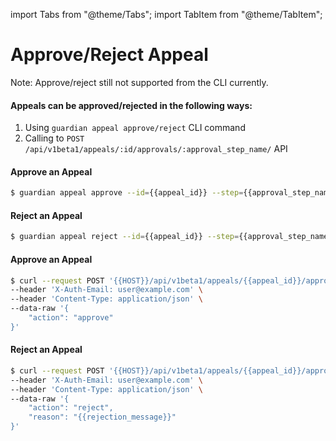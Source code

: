 import Tabs from "@theme/Tabs";
import TabItem from "@theme/TabItem";

# Approve/Reject Appeal

Note: Approve/reject still not supported from the CLI currently.

#### Appeals can be approved/rejected in the following ways:

1. Using `guardian appeal approve/reject` CLI command
2. Calling to `POST /api/v1beta1/appeals/:id/approvals/:approval_step_name/` API

<Tabs groupId="api">
  <TabItem value="cli" label="CLI" default>

#### Approve an Appeal

```bash
$ guardian appeal approve --id={{appeal_id}} --step={{approval_step_name}}
```

#### Reject an Appeal

```bash
$ guardian appeal reject --id={{appeal_id}} --step={{approval_step_name}} --reason={{rejection_message}}
```

  </TabItem>
  <TabItem value="http" label="HTTP">

#### Approve an Appeal

```bash
$ curl --request POST '{{HOST}}/api/v1beta1/appeals/{{appeal_id}}/approvals/{{approval_step_name}}' \
--header 'X-Auth-Email: user@example.com' \
--header 'Content-Type: application/json' \
--data-raw '{
    "action": "approve"
}'
```

#### Reject an Appeal

```bash
$ curl --request POST '{{HOST}}/api/v1beta1/appeals/{{appeal_id}}/approvals/{{approval_step_name}}' \
--header 'X-Auth-Email: user@example.com' \
--header 'Content-Type: application/json' \
--data-raw '{
    "action": "reject",
    "reason": "{{rejection_message}}"
}'
```

  </TabItem>
</Tabs>
